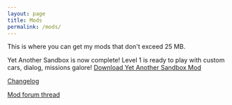 ```yaml
---
layout: page
title: Mods
permalink: /mods/
---
```


This is where you can get my mods that don't exceed 25 MB.

Yet Another Sandbox is now complete! Level 1 is ready to play with custom cars, dialog, missions galore!
[Download Yet Another Sandbox Mod](https://github.com/hipporeno/hipporeno.github.io/blob/master/files/Yet%20Another%20Sandbox%20Mod%201.2.zip?raw=true)

[Changelog](https://hipporeno.github.io/mods/changelog/)

[Mod forum thread](http://donutteam.com/forum/topic/963/)
